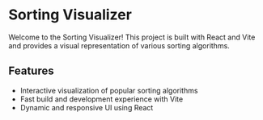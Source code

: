 # Sorting Visualizer

Welcome to the Sorting Visualizer! This project is built with React and Vite and provides a visual representation of various sorting algorithms.

## Features

- Interactive visualization of popular sorting algorithms
- Fast build and development experience with Vite
- Dynamic and responsive UI using React
